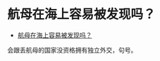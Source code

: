 # 航母在海上容易被发现吗？

- [航母在海上容易被发现吗？](https://www.zhihu.com/question/349331147/answer/1191940696)


会跟丢航母的国家没资格拥有独立外交，句号。